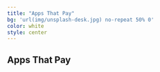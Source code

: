 ```yaml
---
title: "Apps That Pay"
bg: 'url(img/unsplash-desk.jpg) no-repeat 50% 0'
color: white
style: center
---
```


## Apps That Pay







